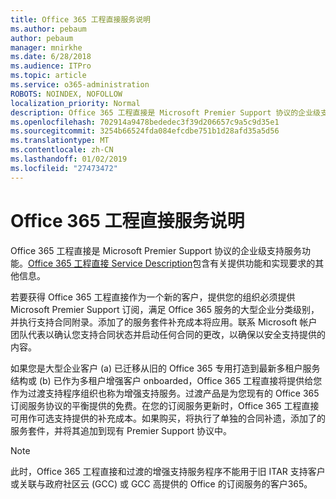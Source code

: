 ```yaml
---
title: Office 365 工程直接服务说明
ms.author: pebaum
author: pebaum
manager: mnirkhe
ms.date: 6/28/2018
ms.audience: ITPro
ms.topic: article
ms.service: o365-administration
ROBOTS: NOINDEX, NOFOLLOW
localization_priority: Normal
description: Office 365 工程直接是 Microsoft Premier Support 协议的企业级支持服务功能。Office 365 工程直接 Service Description 包含有关提供功能和实现要求的其他信息。
ms.openlocfilehash: 702914a9478bededec3f39d206657c9a5c9d35e1
ms.sourcegitcommit: 3254b66524fda084efcdbe751b1d28afd35a5d56
ms.translationtype: MT
ms.contentlocale: zh-CN
ms.lasthandoff: 01/02/2019
ms.locfileid: "27473472"
---
```

# <a name="office-365-engineering-direct-service-description"></a>Office 365 工程直接服务说明

Office 365 工程直接是 Microsoft Premier Support 协议的企业级支持服务功能。[Office 365 工程直接 Service Description](https://github.com/MicrosoftDocs/OfficeDocs-O365ServiceDescriptions/blob/master/Office%20365%20Engineering%20Direct%20-%20Svc%20Desc%20(11dec2018).pdf)包含有关提供功能和实现要求的其他信息。

若要获得 Office 365 工程直接作为一个新的客户，提供您的组织必须提供 Microsoft Premier Support 订阅，满足 Office 365 服务的大型企业分类级别，并执行支持合同附录。添加了的服务套件补充成本将应用。联系 Microsoft 帐户团队代表以确认您支持合同状态并启动任何合同的更改，以确保以安全支持提供的内容。 

如果您是大型企业客户 (a) 已迁移从旧的 Office 365 专用打造到最新多租户服务结构或 (b) 已作为多租户增强客户 onboarded，Office 365 工程直接将提供给您作为过渡支持程序组织也称为增强支持服务。过渡产品是为您现有的 Office 365 订阅服务协议的平衡提供的免费。在您的订阅服务更新时，Office 365 工程直接可用作可选支持提供的补充成本。如果购买，将执行了单独的合同补遗，添加了的服务套件，并将其追加到现有 Premier Support 协议中。

> [!NOTE]
> 此时，Office 365 工程直接和过渡的增强支持服务程序不能用于旧 ITAR 支持客户或关联与政府社区云 (GCC) 或 GCC 高提供的 Office 的订阅服务的客户365。
